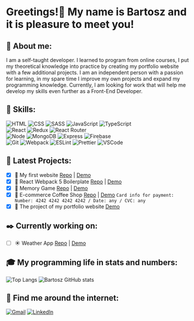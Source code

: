# Greetings!:wave: My name is Bartosz and it is pleasure to meet you!

## :man: About me:
I am a self-taught developer. I learned to program from online courses, I put my theoretical knowledge into practice by creating my portfolio website with a few additional projects. I am an independent person with a passion for learning, in my spare time I improve my own projects and expand my programming knowledge. Currently, I am looking for work that will help me develop my skills even further as a Front-End Developer.

## :hammer: Skills:
![HTML](https://img.shields.io/badge/HTML-orange?logo=html5&logoColor=white&style=flat)
![CSS](https://img.shields.io/badge/CSS-blue?logo=css3&style=flat)
![SASS](https://img.shields.io/badge/Sass-pink?logo=sass&logoColor=white&style=flat)
![JavaScript](https://img.shields.io/badge/JavaScript-yellow?logo=javascript&logoColor=white&style=flat)
![TypeScript](https://img.shields.io/badge/TypeScript-blue?logo=typescript&logoColor=white&style=flat)  
![React](https://img.shields.io/badge/React-black?logo=react&logoColor=white&style=flat)
![Redux](https://img.shields.io/badge/Redux-black?logo=redux&style=flat)
![React Router](https://img.shields.io/badge/ReactRouter-black?logo=React-Router&logoColor=white&style=flat)  
![Node](https://img.shields.io/badge/Node.JS-green?logo=node.js&logoColor=white&style=flat)
![MongoDB](https://img.shields.io/badge/MongoDB-darkgreen?logo=mongodb&logoColor=white&style=flat)
![Express](https://img.shields.io/badge/Express-gray?style=flat)
![Firebase](https://img.shields.io/badge/Firebase-orange?logo=firebase&logoColor=white&style=flat)  
![Git](https://img.shields.io/badge/Git-red?logo=git&logoColor=white&style=flat)
![Webpack](https://img.shields.io/badge/Webpack-blue?logo=webpack&logoColor=white&style=flat)
![ESLint](https://img.shields.io/badge/ESLint-purple?logo=eslint&logoColor=white&style=flat)
![Prettier](https://img.shields.io/badge/Prettier-24292e?logo=prettier&logoColor=white&style=flat)
![VSCode](https://img.shields.io/badge/VSCode-blue?logo=Visual-Studio-Code&logoColor=white&style=flat)

## :file_folder: Latest Projects:
- [x] :scroll: My first website [Repo](https://github.com/B4rt0sz/my-portfolio) | [Demo](https://bartoszszucko-old.netlify.app)
- [x] :page_facing_up: React Webpack 5 Boilerplate [Repo](https://github.com/B4rt0sz/react-webpack-5-boilerplate) | [Demo](https://webpack5boilerplate.netlify.app)
- [x] :game_die: Memory Game [Repo](https://github.com/B4rt0sz/react-memory-game) | [Demo](https://pokemon-mcg.netlify.app)
- [x] :convenience_store: E-commerce Coffee Shop [Repo](https://github.com/B4rt0sz/ecommerce-coffe-shop) | [Demo](https://egocoffee.netlify.app/) ```Card info for payment: Number: 4242 4242 4242 4242 / Date: any / CVC: any ```
- [x] :book: The project of my portfolio website [Demo](https://bartoszszucko.netlify.app)
## :black_nib: Currently working on:
- [ ] :sunny: Weather App [Repo](https://github.com/B4rt0sz/weather-app) | [Demo](https://bartsweather.netlify.app/)

## :mortar_board: My programming life in stats and numbers:
![Top Langs](https://github-readme-stats.vercel.app/api/top-langs/?username=B4rt0sz&theme=dark)
![Bartosz GitHub stats](https://github-readme-stats.vercel.app/api?username=B4rt0sz&theme=dark&count_private=true&show_icons=true&include_all_commits=true)

## :satellite: Find me around the internet:
[![Gmail](https://icons.iconarchive.com/icons/dtafalonso/android-lollipop/32/Gmail-icon.png)](mailto:bartosz.szucko@gmail.com)
[![LinkedIn](https://icons.iconarchive.com/icons/danleech/simple/32/linkedin-icon.png)](https://www.linkedin.com/in/bartoszszucko/)
